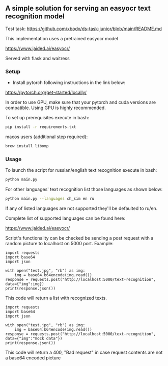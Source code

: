 ## A simple solution for serving an easyocr text recognition model
Test task: https://github.com/xbodx/ds-task-junior/blob/main/README.md

This implementation uses a pretrained easyocr model

https://www.jaided.ai/easyocr/

Served with flask and waitress

### Setup

 - Install pytorch following instructions in the link below:

https://pytorch.org/get-started/locally/

In order to use GPU, make sure that your pytorch and cuda versions are compatible.
Using GPU is highly recommended.

To set up prerequisites execute in bash:
```bash
pip install -r requirements.txt
```
macos users (additional step required):
```bash
brew install libomp
```
### Usage

To launch the script for russian/english text recognition execute in bash:
```bash
python main.py
```
For other languages' text recognition list those languages as shown below:
```bash
python main.py --languages ch_sim en ru 
```
If any of listed languages are not supported they'll be defaulted to ru/en.

Complete list of supported languages can be found here:

https://www.jaided.ai/easyocr/

Script's functionality can be checked be sending a post request with a random picture to localhost on 5000 port.
Example:
```
import requests
import base64
import json

with open("test.jpg", "rb") as img:
    img = base64.b64encode(img.read())
response = requests.post("http://localhost:5000/text-recognition", data={"img":img})
print(response.json())
```
This code will return a list with recognized texts.
```
import requests
import base64
import json

with open("test.jpg", "rb") as img:
    img = base64.b64encode(img.read())
response = requests.post("http://localhost:5000/text-recognition", data={"img":"mock data"})
print(response.json())
```
This code will return a 400, "Bad request" in case request contents are not a base64 encoded picture
